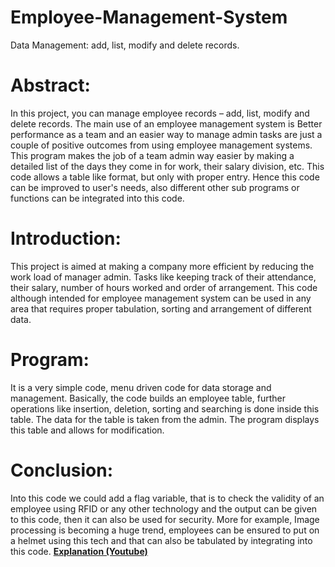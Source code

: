 # Employee-Management-System
Data Management: add, list,  modify and delete records.
# Abstract:
In this project, you can manage employee records – add, list, 
modify and delete records. The main use of an employee 
management system is Better performance as a team and an easier 
way to manage admin tasks are just a couple of positive outcomes 
from using employee management systems. This program makes 
the job of a team admin way easier by making a detailed list of the 
days they come in for work, their salary division, etc. This code 
allows a table like format, but only with proper entry. Hence this 
code can be improved to user's needs, also different other sub 
programs or functions can be integrated into this code.
# Introduction:
This project is aimed at making a company more efficient by 
reducing the work load of manager admin. Tasks like keeping track 
of their attendance, their salary, number of hours worked and order 
of arrangement. This code although intended for employee 
management system can be used in any area that requires proper 
tabulation, sorting and arrangement of different data.
# Program:
It is a very simple code, menu driven code for data storage and 
management. Basically, the code builds an employee table, further 
operations like insertion, deletion, sorting and searching is done 
inside this table. The data for the table is taken from the admin. The 
program displays this table and allows for modification.
# Conclusion:
Into this code we could add a flag variable, that is to check the 
validity of an employee using RFID or any other technology and the 
output can be given to this code, then it can also be used for 
security. More for example, Image processing is becoming a huge 
trend, employees can be ensured to put on a helmet using this tech 
and that can also be tabulated by integrating into this code.
**[Explanation (Youtube)](https://youtu.be/TTa9d_7Nzm4)**
